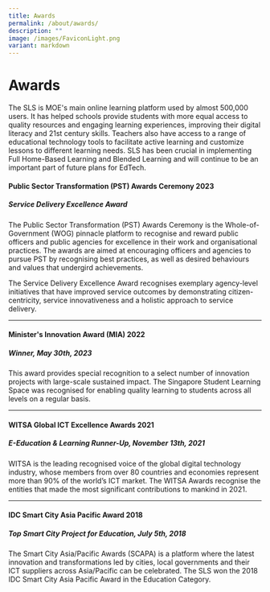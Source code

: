 ```yaml
---
title: Awards
permalink: /about/awards/
description: ""
image: /images/FaviconLight.png
variant: markdown
---
```

<h1>Awards</h1>
<p>The SLS is MOE's main online learning platform used by almost 500,000 users. It has helped schools provide students with more equal access to quality resources and engaging learning experiences, improving their digital literacy and 21st century skills. Teachers also have access to a range of educational technology tools to facilitate active learning and customize lessons to different learning needs. SLS has been crucial in implementing Full Home-Based Learning and Blended Learning and will continue to be an important part of future plans for EdTech.</p>
<h4>Public Sector Transformation (PST) Awards Ceremony 2023</h4>
<h5>Service Delivery Excellence Award</h5>
<p>The Public Sector Transformation (PST) Awards Ceremony is the Whole-of-Government (WOG) pinnacle platform to recognise and reward public officers and public agencies for excellence in their work and organisational practices. The awards are aimed at encouraging officers and agencies to pursue PST by recognising best practices, as well as desired behaviours and values that undergird achievements.</p>
<p>The Service Delivery Excellence Award recognises exemplary agency-level initiatives that have improved service outcomes by demonstrating citizen-centricity, service innovativeness and a holistic approach to service delivery.
</p>									
<hr>
<h4>Minister's Innovation Award (MIA) 2022</h4>
<h5>Winner, May 30th, 2023</h5>
<p>This award provides special recognition to a select number of innovation projects with large-scale sustained impact. The Singapore Student Learning Space was recognised for enabling quality learning to students across all levels on a regular basis.</p>							
<hr>
<h4>WITSA Global ICT Excellence Awards 2021</h4>
<h5>E-Education &amp; Learning Runner-Up, November 13th, 2021</h5>
<p>WITSA is the leading recognised voice of the global digital technology industry, whose members from over 80 countries and economies represent more than 90% of the world’s ICT market. The WITSA Awards recognise the entities that made the most significant contributions to mankind in 2021.</p>									
<hr>
<h4>IDC Smart City Asia Pacific Award 2018</h4>
<h5>Top Smart City Project for Education, July 5th, 2018</h5>
<p>The Smart City Asia/Pacific Awards (SCAPA) is a platform where the latest innovation and transformations led by cities, local governments and their ICT suppliers across Asia/Pacific can be celebrated. The SLS won the 2018 IDC Smart City Asia Pacific Award in the Education Category.</p>